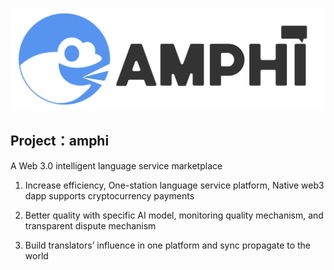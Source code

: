 ![image](https://github.com/Amphi-lab/hackathon-2022-winter-1/blob/main/teams/16-Amphi/Docs/frog-logo_light.png)

## Project：amphi
A Web 3.0 intelligent language service marketplace

1. Increase efficiency, One-station language service platform, Native web3 dapp supports cryptocurrency payments

2. Better quality with specific AI model, monitoring quality mechanism, and transparent dispute mechanism

3. Build translators’ influence in one platform and sync propagate to the world






